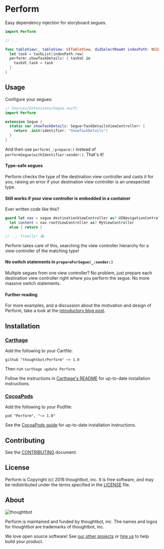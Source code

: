 # Perform

Easy dependency injection for storyboard segues.

```swift
import Perform

// ...

func tableView(_ tableView: UITableView, didSelectRowAt indexPath: NSIndexPath) {
  let task = taskList[indexPath.row]
  perform(.showTaskDetails) { taskVC in
    taskVC.task = task
  }
}
```

## Usage

Configure your segues:

```swift
// Sources/Extensions/Segue.swift
import Perform

extension Segue {
  static var showTaskDetails: Segue<TaskDetailsViewController> {
    return .init(identifier: "ShowTaskDetails")
  }
}
```

And then use `perform(_:prepare:)` instead of `performSegue(withIdentifier:sender:)`.
That's it!

#### Type-safe segues

Perform checks the type of the destination view controller and casts it for you,
raising an error if your destination view controller is an unexpected type.

#### Still works if your view controller is embedded in a container

Ever written code like this?

```swift
guard let nav = segue.destinationViewController as? UINavigationController,
  let content = nav.rootViewController as? MyViewController
  else { return }

// ... finally! 😭
```

Perform takes care of this, searching the view controller hierarchy for a view
controller of the matching type!

#### No switch statements in `prepareForSegue(_:sender:)`

Multiple segues from one view controller? No problem, just prepare each
destination view controller right where you perform the segue. No more massive
switch statements.

#### Further reading

For more examples, and a discussion about the motivation and design of Perform,
take a look at the [introductory blog post][perform-blog].

  [perform-blog]: https://robots.thoughtbot.com/introducing-perform-easy-dependency-injection-for-storyboard-segues

## Installation

### [Carthage][carthage-home]

Add the following to your Cartfile:

```
github "thoughtbot/Perform" ~> 1.0
```

Then run `carthage update Perform`.

Follow the instructions in [Carthage's README][carthage-readme] for up-to-date
installation instructions.

  [carthage-home]: https://github.com/Carthage/Carthage
  [carthage-readme]: https://github.com/Carthage/Carthage#adding-frameworks-to-an-application

### [CocoaPods][cocoapods]

Add the following to your Podfile:

```
pod "Perform", "~> 1.0"
```

See the [CocoaPods guide][cocoapods-usage] for up-to-date installation
instructions.

  [cocoapods]: https://cocoapods.org
  [cocoapods-usage]: https://guides.cocoapods.org/using/using-cocoapods.html

## Contributing

See the [CONTRIBUTING][] document.

  [CONTRIBUTING]: CONTRIBUTING.md

## License

Perform is Copyright (c) 2016 thoughtbot, inc.
It is free software, and may be redistributed
under the terms specified in the [LICENSE] file.

  [LICENSE]: LICENSE

## About

![thoughtbot](https://thoughtbot.com/logo.png)

Perform is maintained and funded by thoughtbot, inc.
The names and logos for thoughtbot are trademarks of thoughtbot, inc.

We love open source software!
See [our other projects][community]
or [hire us][hire] to help build your product.

  [community]: https://thoughtbot.com/community?utm_source=github
  [hire]: https://thoughtbot.com/hire-us?utm_source=github
